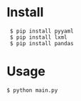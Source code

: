 # Install
```
 $ pip install pyyaml
 $ pip install lxml
 $ pip install pandas
```

# Usage
```
$ python main.py
```
